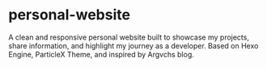 # personal-website
A clean and responsive personal website built to showcase my projects, share information, and highlight my journey as a developer. Based on Hexo Engine, ParticleX Theme, and inspired by Argvchs blog.
